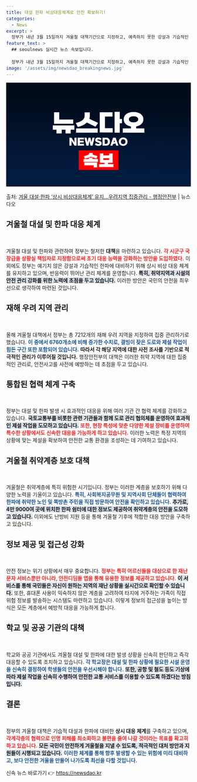 ```yaml
---
title: 대설 한파 비상대응체계로 안전 확보하기!
categories:
  - News
excerpt: >
  정부가 내년 3월 15일까지 겨울철 대책기간으로 지정하고, 예측하지 못한 강설과 기습적인 추위에 대비한 상시…
feature_text: >
  ## seoulnews 실시간 뉴스 속보입니다.

  정부가 내년 3월 15일까지 겨울철 대책기간으로 지정하고, 예측하지 못한 강설과 기습적인 추위에 대비한 상시…
image: '/assets/img/newsdao_breakingnews.jpg'
---
```


![뉴스다오 속보](/assets/img/newsdao_breakingnews.jpg)

<p>출처: <a href="https://newsdao.kr/2673" rel="dofollow">겨울 대설·한파 ‘상시 비상대응체계’ 유지…우려지역 집중관리 - 행정안전부</a> | 뉴스다오</p>

<h2 data-ke-size="size26">겨울철 대설 및 한파 대응 체계</h2>

<p data-ke-size="size16">&nbsp;</p>

겨울철 대설 및 한파와 관련하여 정부는 철저한 <b>대책</b>을 마련하고 있습니다. <b><span style="color: #ee2323;">각 시군구 국장급을 상황실 책임자로 지정함으로써 초기 대응 능력을 강화하는 방안을 도입하였다.</span></b> 이 외에도 정부는 예기치 않은 강설과 기습적인 한파에 대비하기 위해 상시 비상 대응 체계를 유지하고 있으며, 반응력이 뛰어난 관리 체계를 운영합니다. <b><span style="background-color: #21538527;">특히, 취약지역과 시설의 안전 관리 강화를 위한 노력에 초점을 두고 있습니다.</span></b> 이러한 방안은 국민의 안전을 최우선으로 생각하여 마련된 것입니다.

<h2 data-ke-size="size26">재해 우려 지역 관리</h2>

<p data-ke-size="size16">&nbsp;</p>

올해 겨울철 대책에서 정부는 총 7212개의 재해 우려 지역을 지정하여 집중 관리하기로 했습니다. <b><span style="color: #1a5490;">이 중에서 6760개소에 비해 증가한 수치로, 결빙이 잦은 도로와 제설 작업이 힘든 구간 또한 포함되어 있습니다.</span></b> <b><span style="ee2323;">따라서 각 해당 지역에 대한 사전 조사를 기반으로 적극적인 관리가 이루어질 것입니다.</span></b> 행정안전부의 대책은 이러한 취약 지역에 대한 집중적인 관리로, 안전사고를 사전에 예방하는 데 초점을 두고 있습니다.

<h2 data-ke-size="size26">통합된 협력 체계 구축</h2>

<p data-ke-size="size16">&nbsp;</p>

정부는 대설 및 한파 발생 시 효과적인 대응을 위해 여러 기관 간 협력 체계를 강화하고 있습니다. <b><span style="background-color: #21538527;">국토교통부를 비롯한 관련 기관들과 함께 도로 관리 협의체를 운영하여 효과적인 제설 작업을 도모하고 있습니다.</span></b> <b><span style="color: #ee2323;">또한, 현장 특성에 맞춘 다양한 제설 장비를 운영하여 특수한 상황에서도 신속한 대응을 가능하게 하고 있습니다.</span></b> 이러한 노력은 특정 지역의 상황에 맞는 제설을 확보하여 안전한 교통 환경을 조성하는 데 기여하고 있습니다.

<h2 data-ke-size="size26">겨울철 취약계층 보호 대책</h2>

<p data-ke-size="size16">&nbsp;</p>

겨울철은 취약계층에 특히 위험한 시기입니다. 정부는 이러한 계층을 보호하기 위해 다양한 노력을 기울이고 있습니다. <b><span style="color: #1a5490;">특히, 사회복지공무원 및 지역사회 단체들이 협력하여 한파에 취약한 노인 및 쪽방촌 주민을 직접 방문하여 안전을 확인하고 있습니다.</span></b> <b><span style="background-color: #21538527;">추가로, 4만 9000여 곳에 위치한 한파 쉼터에 대한 정보도 제공하여 취약계층의 안전을 도모하고 있습니다.</span></b> 이외에도 난방비 지원 등을 통해 겨울철 기후에 적합한 대응 방안을 구축하고 있습니다.

<h2 data-ke-size="size26">정보 제공 및 접근성 강화</h2>

<p data-ke-size="size16">&nbsp;</p>

안전 정보는 위기 상황에서 매우 중요합니다. <b><span style="color: #ee2323;">정부는 특히 어르신들을 대상으로 한 재난문자 서비스뿐만 아니라, 안전디딤돌 앱을 통해 유용한 정보를 제공하고 있습니다.</span></b> <b><span style="background-color: #21538527;">이 서비스를 통해 국민들은 자신이 원하는 지역의 재난 상황을 실시간으로 확인할 수 있습니다.</span></b> 또한, 휴대폰 사용이 익숙하지 않은 계층을 고려하여 타지에 거주하는 가족이 직접 위험 정보를 발송하는 시스템도 마련하고 있습니다. 이렇게 정보의 접근성을 높이는 방식은 모든 계층에서 예방적 대응을 가능하게 합니다.

<h2 data-ke-size="size26">학교 및 공공 기관의 대책</h2>

<p data-ke-size="size16">&nbsp;</p>

학교와 공공 기관에서도 겨울철 대설 및 한파에 대한 발생 상황을 신속히 판단하고 즉각 대응할 수 있도록 조치하고 있습니다. <b><span style="color: #1a5490;">각 학교장은 대설 및 한파 상황에 필요한 시설 운영을 신속히 결정하여 학생들의 안전을 우선시해야 합니다.</span></b> <b><span style="background-color: #21538527;">또한, 공항 및 철도 등도 기상에 따라 제설 작업을 신속히 수행하여 안전한 교통 서비스를 이용할 수 있도록 하겠다는 방침입니다.</span></b>

<h2 data-ke-size="size26">결론</h2>

<p data-ke-size="size16">&nbsp;</p>

정부의 겨울철 대책은 기습적 대설과 한파에 대비한 <b>상시 대응 체계</b>를 구축하고 있으며, <b><span style="color: #ee2323;">각계각층의 협력으로 인명 피해를 최소화하고 불편을 줄여 나갈 것이라는 목표를 확고히 하고 있습니다.</span></b> <b><span style="background-color: #21538527;">모든 국민이 안전하게 겨울철을 지낼 수 있도록, 적극적인 대처 방안과 지원들이 시행되고 있습니다.</span></b> <b><span style="color: #1a5490;">이러한 체계를 통해 향후 발생할 수 있는 위험에 미리 대비하고, 보다 안전한 겨울을 만들어 나가도록 최선을 다할 것입니다.</span></b> 

신속 뉴스 바로가기 👉 <a href="https://newsdao.kr" rel="dofollow">https://newsdao.kr</a>


